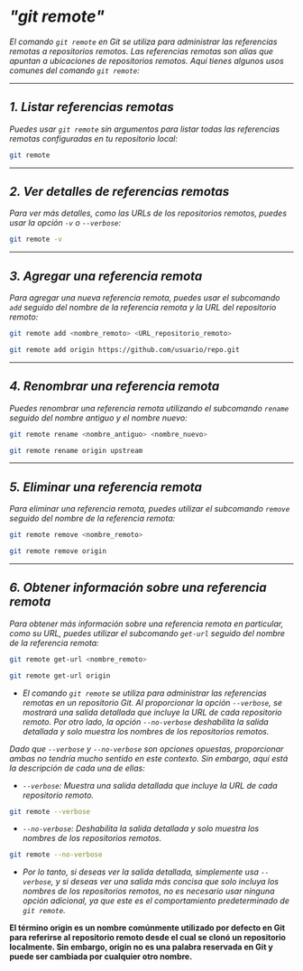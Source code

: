 <!-- Autor: Daniel Benjamin Perez Morales -->
<!-- GitHub: https://github.com/D4nitrix13 -->
<!-- GitLab: https://gitlab.com/D4nitrix13 -->
<!-- Correo electrónico: danielperezdev@proton.me -->

# ***"git remote"***

*El comando `git remote` en Git se utiliza para administrar las referencias remotas a repositorios remotos. Las referencias remotas son alias que apuntan a ubicaciones de repositorios remotos. Aquí tienes algunos usos comunes del comando `git remote`:*

---

## ***1. Listar referencias remotas***

*Puedes usar `git remote` sin argumentos para listar todas las referencias remotas configuradas en tu repositorio local:*

```bash
git remote
```

---

## ***2. Ver detalles de referencias remotas***

*Para ver más detalles, como las URLs de los repositorios remotos, puedes usar la opción `-v` o `--verbose`:*

```bash
git remote -v
```

---

## ***3. Agregar una referencia remota***

*Para agregar una nueva referencia remota, puedes usar el subcomando `add` seguido del nombre de la referencia remota y la URL del repositorio remoto:*

```bash
git remote add <nombre_remoto> <URL_repositorio_remoto>
```

```bash
git remote add origin https://github.com/usuario/repo.git
```

---

## ***4. Renombrar una referencia remota***

*Puedes renombrar una referencia remota utilizando el subcomando `rename` seguido del nombre antiguo y el nombre nuevo:*

```bash
git remote rename <nombre_antiguo> <nombre_nuevo>
```

```bash
git remote rename origin upstream
```

---

## ***5. Eliminar una referencia remota***

*Para eliminar una referencia remota, puedes utilizar el subcomando `remove` seguido del nombre de la referencia remota:*

```bash
git remote remove <nombre_remoto>
```

```bash
git remote remove origin
```

---

## ***6. Obtener información sobre una referencia remota***

*Para obtener más información sobre una referencia remota en particular, como su URL, puedes utilizar el subcomando `get-url` seguido del nombre de la referencia remota:*

```bash
git remote get-url <nombre_remoto>
```

```bash
git remote get-url origin
```

- *El comando `git remote` se utiliza para administrar las referencias remotas en un repositorio Git. Al proporcionar la opción `--verbose`, se mostrará una salida detallada que incluye la URL de cada repositorio remoto. Por otro lado, la opción `--no-verbose` deshabilita la salida detallada y solo muestra los nombres de los repositorios remotos.*

*Dado que `--verbose` y `--no-verbose` son opciones opuestas, proporcionar ambas no tendría mucho sentido en este contexto. Sin embargo, aquí está la descripción de cada una de ellas:*

- *`--verbose`: Muestra una salida detallada que incluye la URL de cada repositorio remoto.*

```bash
git remote --verbose
```

- *`--no-verbose`: Deshabilita la salida detallada y solo muestra los nombres de los repositorios remotos.*

```bash
git remote --no-verbose
```

- *Por lo tanto, si deseas ver la salida detallada, simplemente usa `--verbose`, y si deseas ver una salida más concisa que solo incluya los nombres de los repositorios remotos, no es necesario usar ninguna opción adicional, ya que este es el comportamiento predeterminado de `git remote`.*

**El término origin es un nombre comúnmente utilizado por defecto en Git para referirse al repositorio remoto desde el cual se clonó un repositorio localmente. Sin embargo, origin no es una palabra reservada en Git y puede ser cambiada por cualquier otro nombre.**
